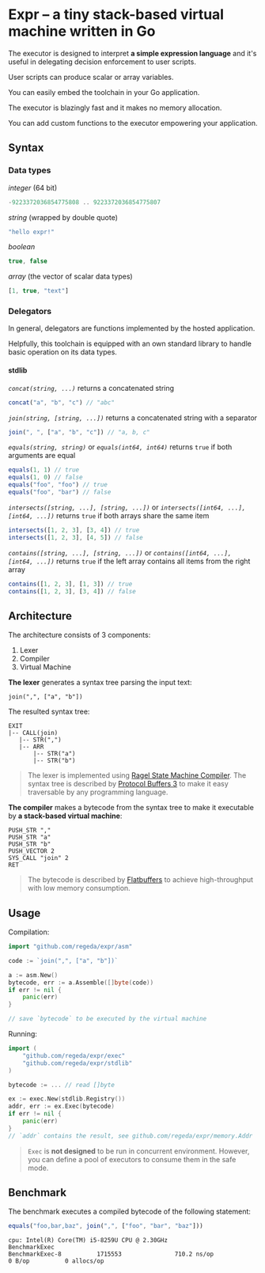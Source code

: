 # Expr – a tiny stack-based virtual machine written in Go

The executor is designed to interpret **a simple expression language** and it's useful in delegating decision enforcement to user scripts.

User scripts can produce scalar or array variables.

You can easily embed the toolchain in your Go application.

The executor is blazingly fast and it makes no memory allocation.

You can add custom functions to the executor empowering your application.

## Syntax

### Data types

*integer* (64 bit)
```js
-9223372036854775808 .. 9223372036854775807
```

*string* (wrapped by double quote)
```js
"hello expr!"
```

*boolean*
```js
true, false
```

*array* (the vector of scalar data types)
```js
[1, true, "text"]
```

### Delegators

In general, delegators are functions implemented by the hosted application.

Helpfully, this toolchain is equipped with an own standard library to handle basic operation on its data types.

#### stdlib

*`concat(string, ...)`* returns a concatenated string
```js
concat("a", "b", "c") // "abc"
```

*`join(string, [string, ...])`* returns a concatenated string with a separator
```js
join(", ", ["a", "b", "c"]) // "a, b, c"
```

*`equals(string, string)`* or *`equals(int64, int64)`* returns `true` if both arguments are equal
```js
equals(1, 1) // true
equals(1, 0) // false
equals("foo", "foo") // true
equals("foo", "bar") // false
```

*`intersects([string, ...], [string, ...])`* or *`intersects([int64, ...], [int64, ...])`* returns `true` if both arrays share the same item
```js
intersects([1, 2, 3], [3, 4]) // true
intersects([1, 2, 3], [4, 5]) // false
```

*`contains([string, ...], [string, ...])`* or *`contains([int64, ...], [int64, ...])`* returns `true` if the left array contains all items from the right array
```js
contains([1, 2, 3], [1, 3]) // true
contains([1, 2, 3], [3, 4]) // false
```

## Architecture
The architecture consists of 3 components:
1. Lexer
2. Compiler
3. Virtual Machine

**The lexer** generates a syntax tree parsing the input text:
```
join(",", ["a", "b"])
```
The resulted syntax tree:
```
EXIT
|-- CALL(join)
   |-- STR(",")
   |-- ARR
       |-- STR("a")
       |-- STR("b")
```

> The lexer is implemented using [Ragel State Machine Compiler](https://www.colm.net/open-source/ragel/). The syntax tree is described by [Protocol Buffers 3](https://developers.google.com/protocol-buffers/) to make it easy traversable by any programming language.

**The compiler** makes a bytecode from the syntax tree to make it executable by **a stack-based virtual machine**:
```
PUSH_STR ","
PUSH_STR "a"
PUSH_STR "b"
PUSH_VECTOR 2
SYS_CALL "join" 2
RET
```

> The bytecode is described by [Flatbuffers](https://google.github.io/flatbuffers/flatbuffers_guide_use_go.html) to achieve high-throughput with low memory consumption.

## Usage

Compilation:
```go
import "github.com/regeda/expr/asm"

code := `join(",", ["a", "b"])`

a := asm.New()
bytecode, err := a.Assemble([]byte(code))
if err != nil {
    panic(err)
}

// save `bytecode` to be executed by the virtual machine
```

Running:
```go
import (
    "github.com/regeda/expr/exec"
    "github.com/regeda/expr/stdlib"
)

bytecode := ... // read []byte

ex := exec.New(stdlib.Registry())
addr, err := ex.Exec(bytecode)
if err != nil {
    panic(err)
}
// `addr` contains the result, see github.com/regeda/expr/memory.Addr
```
> `Exec` is **not designed** to be run in concurrent environment. However, you can define a pool of executors to consume them in the safe mode.

## Benchmark

The benchmark executes a compiled bytecode of the following statement:
```js
equals("foo,bar,baz", join(",", ["foo", "bar", "baz"]))
```
```
cpu: Intel(R) Core(TM) i5-8259U CPU @ 2.30GHz
BenchmarkExec
BenchmarkExec-8          1715553               710.2 ns/op             0 B/op          0 allocs/op
```
